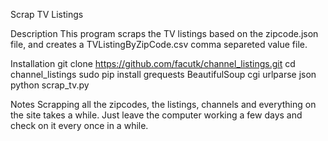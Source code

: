 Scrap TV Listings

Description
    This program scraps the TV listings based on the zipcode.json file, and creates
    a TVListingByZipCode.csv comma separeted value file.

Installation
    git clone https://github.com/facutk/channel_listings.git
    cd channel_listings
    sudo pip install grequests BeautifulSoup cgi urlparse json
    python scrap_tv.py

Notes
    Scrapping all the zipcodes, the listings, channels and everything on the
    site takes a while. Just leave the computer working a few days and check on
    it every once in a while.
